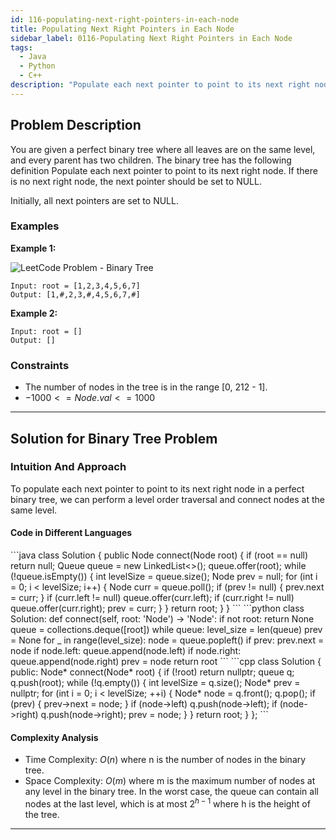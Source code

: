 ```yaml
---
id: 116-populating-next-right-pointers-in-each-node
title: Populating Next Right Pointers in Each Node
sidebar_label: 0116-Populating Next Right Pointers in Each Node
tags:
  - Java
  - Python
  - C++
description: "Populate each next pointer to point to its next right node. If there is no next right node, the next pointer should be set to NULL."
---
```


## Problem Description

You are given a perfect binary tree where all leaves are on the same level, and every parent has two children. The binary tree has the following definition Populate each next pointer to point to its next right node. If there is no next right node, the next pointer should be set to NULL.

Initially, all next pointers are set to NULL.

### Examples

**Example 1:**

![LeetCode Problem - Binary Tree](https://assets.leetcode.com/uploads/2019/02/14/116_sample.png)
```
Input: root = [1,2,3,4,5,6,7]
Output: [1,#,2,3,#,4,5,6,7,#]
```

**Example 2:**

```
Input: root = []
Output: []
```

### Constraints

- The number of nodes in the tree is in the range [0, 212 - 1].
- $-1000 <= Node.val <= 1000$

---

## Solution for Binary Tree Problem

### Intuition And Approach

To populate each next pointer to point to its next right node in a perfect binary tree, we can perform a level order traversal and connect nodes at the same level.

<Tabs>
 <tabItem value="Linear" label="Linear">


#### Code in Different Languages

<Tabs>
  <TabItem value="Java" label="Java" default>
  <SolutionAuthor name="@Vipullakum007"/>
   ```java
 class Solution {
    public Node connect(Node root) {
        if (root == null) return null;
        Queue<Node> queue = new LinkedList<>();
        queue.offer(root);
        while (!queue.isEmpty()) {
            int levelSize = queue.size();
            Node prev = null;
            for (int i = 0; i < levelSize; i++) {
                Node curr = queue.poll();
                if (prev != null) {
                    prev.next = curr;
                }
                if (curr.left != null) queue.offer(curr.left);
                if (curr.right != null) queue.offer(curr.right);
                prev = curr;
            }
        }
        return root;
    }
}
    ```

  </TabItem>
  <TabItem value="Python" label="Python">
  <SolutionAuthor name="@Vipullakum007"/>
   ```python
  class Solution:
    def connect(self, root: 'Node') -> 'Node':
        if not root:
            return None
        queue = collections.deque([root])
        while queue:
            level_size = len(queue)
            prev = None
            for _ in range(level_size):
                node = queue.popleft()
                if prev:
                    prev.next = node
                if node.left:
                    queue.append(node.left)
                if node.right:
                    queue.append(node.right)
                prev = node
        return root
    ```

  </TabItem>
  <TabItem value="C++" label="C++">
  <SolutionAuthor name="@Vipullakum007"/>
   ```cpp
    class Solution {
public:
    Node* connect(Node* root) {
        if (!root) return nullptr;
        queue<Node*> q;
        q.push(root);
        while (!q.empty()) {
            int levelSize = q.size();
            Node* prev = nullptr;
            for (int i = 0; i < levelSize; ++i) {
                Node* node = q.front();
                q.pop();
                if (prev) {
                    prev->next = node;
                }
                if (node->left) q.push(node->left);
                if (node->right) q.push(node->right);
                prev = node;
            }
        }
        return root;
    }
};
    ```

  </TabItem>
</Tabs>

#### Complexity Analysis

- Time Complexity: $O(n)$ where n is the number of nodes in the binary tree.
- Space Complexity: $O(m)$ where m is the maximum number of nodes at any level in the binary tree. In the worst case, the queue can contain all nodes at the last level, which is at most $2^{h-1}$ where h is the height of the tree.

</tabItem>
</Tabs>


---